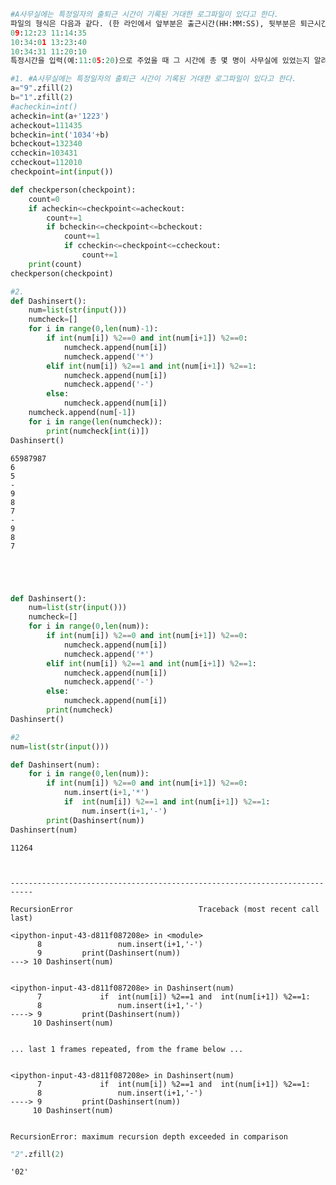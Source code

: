 ```python
#A사무실에는 특정일자의 출퇴근 시간이 기록된 거대한 로그파일이 있다고 한다.
파일의 형식은 다음과 같다. (한 라인에서 앞부분은 출근시간(HH:MM:SS), 뒷부분은 퇴근시간이다)
09:12:23 11:14:35
10:34:01 13:23:40
10:34:31 11:20:10
특정시간을 입력(예:11:05:20)으로 주었을 때 그 시간에 총 몇 명이 사무실에 있었는지 알려주는 함수를 작성하시오.

```


```python
#1. #A사무실에는 특정일자의 출퇴근 시간이 기록된 거대한 로그파일이 있다고 한다.
a="9".zfill(2)
b="1".zfill(2)
#acheckin=int()
acheckin=int(a+'1223')
acheckout=111435
bcheckin=int('1034'+b)
bcheckout=132340
ccheckin=103431
ccheckout=112010
checkpoint=int(input())

def checkperson(checkpoint):
    count=0
    if acheckin<=checkpoint<=acheckout:
        count+=1
        if bcheckin<=checkpoint<=bcheckout:
            count+=1
            if ccheckin<=checkpoint<=ccheckout:
                count+=1
    print(count)
checkperson(checkpoint)
```


```python
#2.
def Dashinsert():
    num=list(str(input()))
    numcheck=[]
    for i in range(0,len(num)-1):
        if int(num[i]) %2==0 and int(num[i+1]) %2==0:
            numcheck.append(num[i])
            numcheck.append('*')
        elif int(num[i]) %2==1 and int(num[i+1]) %2==1:
            numcheck.append(num[i])
            numcheck.append('-')
        else:
            numcheck.append(num[i])
    numcheck.append(num[-1])
    for i in range(len(numcheck)):
        print(numcheck[int(i)])
Dashinsert()

```

    65987987
    6
    5
    -
    9
    8
    7
    -
    9
    8
    7
    


```python

```


```python

```


```python

```


```python

def Dashinsert():
    num=list(str(input()))
    numcheck=[]
    for i in range(0,len(num)):
        if int(num[i]) %2==0 and int(num[i+1]) %2==0:
            numcheck.append(num[i])
            numcheck.append('*')
        elif int(num[i]) %2==1 and int(num[i+1]) %2==1:
            numcheck.append(num[i])
            numcheck.append('-')
        else:
            numcheck.append(num[i])
        print(numcheck)
Dashinsert()
```


```python
#2
num=list(str(input()))

def Dashinsert(num):
    for i in range(0,len(num)):
        if int(num[i]) %2==0 and int(num[i+1]) %2==0:
            num.insert(i+1,'*')
            if  int(num[i]) %2==1 and int(num[i+1]) %2==1:
                num.insert(i+1,'-')
        print(Dashinsert(num))
Dashinsert(num)
```

    11264
    


    ---------------------------------------------------------------------------

    RecursionError                            Traceback (most recent call last)

    <ipython-input-43-d811f087208e> in <module>
          8                 num.insert(i+1,'-')
          9         print(Dashinsert(num))
    ---> 10 Dashinsert(num)
    

    <ipython-input-43-d811f087208e> in Dashinsert(num)
          7             if  int(num[i]) %2==1 and  int(num[i+1]) %2==1:
          8                 num.insert(i+1,'-')
    ----> 9         print(Dashinsert(num))
         10 Dashinsert(num)
    

    ... last 1 frames repeated, from the frame below ...
    

    <ipython-input-43-d811f087208e> in Dashinsert(num)
          7             if  int(num[i]) %2==1 and  int(num[i+1]) %2==1:
          8                 num.insert(i+1,'-')
    ----> 9         print(Dashinsert(num))
         10 Dashinsert(num)
    

    RecursionError: maximum recursion depth exceeded in comparison



```python
"2".zfill(2)
```




    '02'




```python

```

